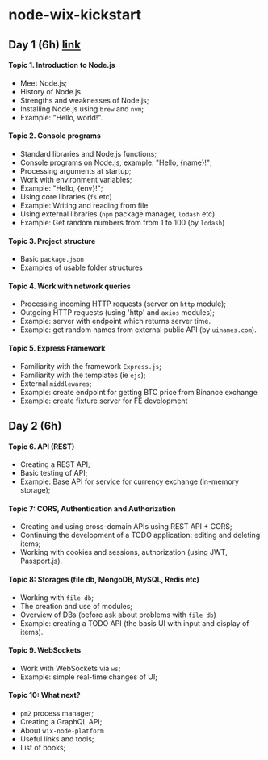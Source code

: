 # node-wix-kickstart

## Day 1 (6h) [link](day-1/INFO.md)

#### Topic 1. Introduction to Node.js

 - Meet Node.js; 
 - History of Node.js
 - Strengths and weaknesses of Node.js; 
 - Installing Node.js using `brew` and `nvm`; 
 - Example: "Hello, world!".
 
#### Topic 2. Console programs

 - Standard libraries and Node.js functions; 
 - Console programs on Node.js, example: "Hello, {name}!"; 
 - Processing arguments at startup; 
 - Work with environment variables; 
 - Example: "Hello, {env}!"; 
 - Using core libraries (`fs` etc)
 - Example: Writing and reading from file
 - Using external libraries (`npm` package manager, `lodash` etc)
 - Example: Get random numbers from from 1 to 100 (by `lodash`)
 
#### Topic 3. Project structure

 - Basic `package.json`
 - Examples of usable folder structures
 
#### Topic 4. Work with network queries

 - Processing incoming HTTP requests (server on `http` module); 
 - Outgoing HTTP requests (using 'http' and `axios` modules);
 - Example: server with endpoint which returns server time.
 - Example: get random names from external public API (by `uinames.com`).

#### Topic 5. Express Framework

 - Familiarity with the framework `Express.js`; 
 - Familiarity with the templates (ie `ejs`);
 - External `middlewares`;
 - Example: create endpoint for getting BTC price from Binance exchange
 - Example: create fixture server for FE development

## Day 2 (6h)

#### Topic 6. API (REST)

 - Creating a REST API;
 - Basic testing of API;
 - Example: Base API for service for currency exchange (in-memory storage);

#### Topic 7: CORS, Authentication and Authorization

 - Creating and using cross-domain APIs using REST API + CORS; 
 - Continuing the development of a TODO application: editing and deleting items;
 - Working with cookies and sessions, authorization (using JWT, Passport.js).
 
#### Topic 8: Storages (file db, MongoDB, MySQL, Redis etc)

 - Working with `file db`; 
 - The creation and use of modules;
 - Overview of DBs (before ask about problems with `file db`)
 - Example: creating a TODO API (the basis UI with input and display of items).
 
#### Topic 9. WebSockets

 - Work with WebSockets via `ws`; 
 - Example: simple real-time changes of UI; 

#### Topic 10: What next?

 - `pm2` process manager;
 - Creating a GraphQL API; 
 - About `wix-node-platform`
 - Useful links and tools;
 - List of books;
